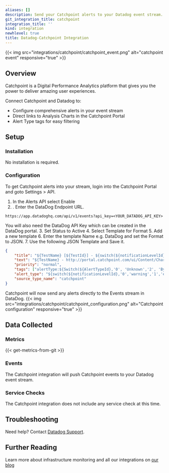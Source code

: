 ```yaml
---
aliases: []
description: Send your Catchpoint alerts to your Datadog event stream.
git_integration_title: catchpoint
integration_title: ''
kind: integration
newhlevel: true
title: Datadog-Catchpoint Integration
---
```


{{< img src="integrations/catchpoint/catchpoint_event.png" alt="catchpoint event" responsive="true" >}}

## Overview

Catchpoint is a Digital Performance Analytics platform that gives you the power to deliver amazing user experiences.

Connect Catchpoint and Datadog to:

* Configure comprehensive alerts in your event stream
* Direct links to Analysis Charts in the Catchpoint Portal
* Alert Type tags for easy filtering

## Setup
### Installation

No installation is required.

### Configuration

To get Catchpoint alerts into your stream, login into the Catchpoint Portal and goto Settings > API.

1. In the Alerts API select Enable
2. . Enter the DataDog Endpoint URL. 
```
https://app.datadoghq.com/api/v1/events?api_key=<YOUR_DATADOG_API_KEY>
```
You will also need the DataDog API Key which can be created in the DataDog portal.
3. Set Status to Active
4. Select Template for Format
5. Add a new template
6. Enter the template Name e.g. DataDog and set the Format to JSON.
7. Use the following JSON Template and Save it.

```json
{
    "title": "${TestName} [${TestId}] - ${switch(${notificationLevelId},'0','WARNING','1','CRITICAL','3','OK')}",
    "text": "${TestName} - http://portal.catchpoint.com/ui/Content/Charts/Performance.aspx?tList=${testId}&uts=${alertProcessingTimestampUtc}&z=&chartView=1",
    "priority": "normal",
    "tags": ["alertType:${Switch(${AlertTypeId},'0', 'Unknown','2', 'Byte Length','3','Content Match','4', 'Host Failure','7', 'Timing','9', 'Test Failure', '10',Insight', '11','Javascript Failure', '12', 'Ping',13, 'Requests')}"],
    "alert_type": "${switch(${notificationLevelId},'0','warning','1','error','3','success')}",
    "source_type_name": "catchpoint"
}
```

Catchpoint will now send any alerts directly to the Events stream in DataDog.
{{< img src="integrations/catchpoint/catchpoint_configuration.png" alt="Catchpoint configuration" responsive="true" >}}

## Data Collected
### Metrics
{{< get-metrics-from-git >}}

### Events

The Catchpoint integration will push Catchpoint events to your Datadog event stream.

### Service Checks

The Catchpoint integration does not include any service check at this time.

## Troubleshooting
Need help? Contact [Datadog Support](http://docs.datadoghq.com/help/).

## Further Reading
Learn more about infrastructure monitoring and all our integrations on [our blog](https://www.datadoghq.com/blog/)
